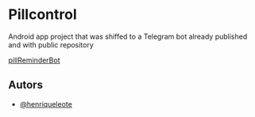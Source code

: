 # Pillcontrol

Android app project that was shiffed to a Telegram bot already published and with public repository

[pillReminderBot](https://github.com/henriqueleote/pillStockReminderBot)

## Autors

- [@henriqueleote](https://www.github.com/henriqueleote)
